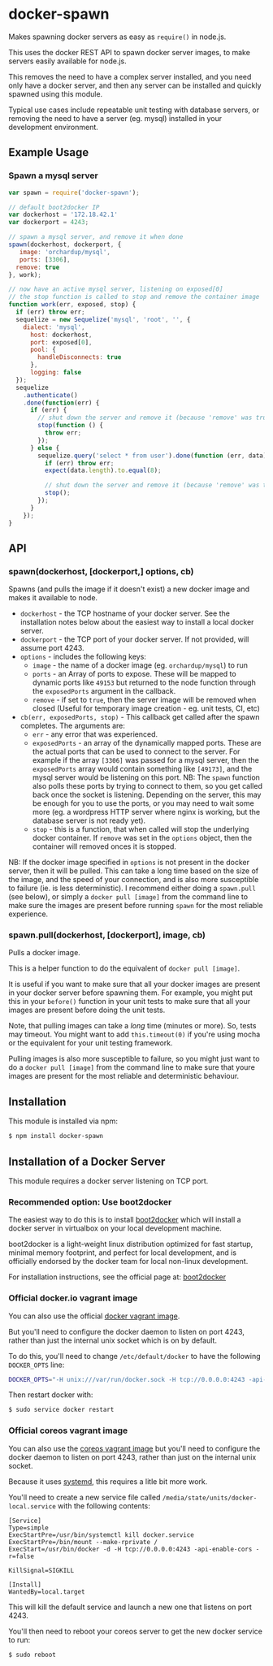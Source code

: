 # docker-spawn

Makes spawning docker servers as easy as `require()` in node.js.

This uses the docker REST API to spawn docker server images, to make servers
easily available for node.js.

This removes the need to have a complex server installed, and you need only
have a docker server, and then any server can be installed and quickly spawned
using this module.

Typical use cases include repeatable unit testing with database servers, or
removing the need to have a server (eg. mysql) installed in your development
environment.

## Example Usage

### Spawn a mysql server

``` js
var spawn = require('docker-spawn');

// default boot2docker IP
var dockerhost = '172.18.42.1'
var dockerport = 4243;

// spawn a mysql server, and remove it when done
spawn(dockerhost, dockerport, {
   image: 'orchardup/mysql',
   ports: [3306],
  remove: true
}, work);

// now have an active mysql server, listening on exposed[0]
// the stop function is called to stop and remove the container image
function work(err, exposed, stop) {
  if (err) throw err;
  sequelize = new Sequelize('mysql', 'root', '', {
    dialect: 'mysql',
      host: dockerhost,
      port: exposed[0],
      pool: {
        handleDisconnects: true
      },
      logging: false
  });
  sequelize
    .authenticate()
    .done(function(err) {
      if (err) {
        // shut down the server and remove it (because 'remove' was true)
        stop(function () {
          throw err;
        });
      } else {
        sequelize.query('select * from user').done(function (err, data) {
          if (err) throw err;
          expect(data.length).to.equal(8);

          // shut down the server and remove it (because 'remove' was true)
          stop();
        });
      }
    });
}
```

## API

### spawn(dockerhost, [dockerport,] options, cb)

Spawns (and pulls the image if it doesn't exist) a new docker image and
makes it available to node.

* `dockerhost` - the TCP hostname of your docker server. See the installation
  notes below about the easiest way to install a local docker server.
* `dockerport` - the TCP port of your docker server. If not provided, will
  assume port 4243.
* `options` - includes the following keys:
    * `image` - the name of a docker image (eg. `orchardup/mysql`) to run
    * `ports` - an Array of ports to expose. These will be mapped to dynamic
    ports like `49153` but returned to the node function through the
    `exposedPorts` argument in the callback.
    * `remove` - if set to `true`, then the server image will be removed when
    closed (Useful for temporary image creation - eg. unit tests, CI, etc)
* `cb(err, exposedPorts, stop)` - This callback get called after the spawn
  completes. The arguments are:
    * `err` - any error that was experienced.
    * `exposedPorts` - an array of the dynamically mapped ports. These are the
    actual ports that can be used to connect to the server. For example if
    the array `[3306]` was passed for a mysql server, then the `exposedPorts`
    array would contain something like `[49173]`, and the mysql server would
    be listening on this port. NB: The `spawn` function also polls these ports
    by trying to connect to them, so you get called back once the socket is
    listening. Depending on the server, this may be enough for you to use the
    ports, or you may need to wait some more (eg. a wordpress HTTP server
    where nginx is working, but the database server is not ready yet).
    * `stop` - this is a function, that when called will stop the underlying
    docker container. If `remove` was set in the `options` object, then the
    container will removed onces it is stopped.

NB: If the docker image specified in `options` is not present in the docker
server, then it will be pulled. This can take a long time based on the size
of the image, and the speed of your connection, and is also more susceptible
to failure (ie. is less deterministic). I recommend either doing a `spawn.pull`
(see below), or simply a `docker pull [image]` from the command line to make
sure the images are present before running `spawn` for the most reliable
experience.

### spawn.pull(dockerhost, [dockerport], image, cb)

Pulls a docker image.

This is a helper function to do the equivalent of `docker pull [image]`.

It is useful if you want to make sure that all your docker images are present
in your docker server before spawning them. For example, you might put this
in your `before()` function in your unit tests to make sure that all your
images are present before doing the unit tests.

Note, that pulling images can take a *long* time (minutes or more). So, tests
may timeout. You might want to add `this.timeout(0)` if you're using mocha
or the equivalent for your unit testing framework.

Pulling images is also more susceptible to failure, so you might just want to
do a `docker pull [image]` from the command line to make sure that youre images
are present for the most reliable and deterministic behaviour.

## Installation

This module is installed via npm:

``` bash
$ npm install docker-spawn
```

## Installation of a Docker Server

This module requires a docker server listening on TCP port.

### Recommended option: Use boot2docker

The easiest way to do this is to install
[boot2docker](https://github.com/steeve/boot2docker) which will install a
docker server in virtualbox on your local development machine.

boot2docker is a light-weight linux distribution optimized for fast startup,
minimal memory footprint, and perfect for local development, and is
officially endorsed by the docker team for local non-linux development.

For installation instructions, see the official page at:
[boot2docker](https://github.com/steeve/boot2docker)

### Official docker.io vagrant image

You can also use the official
[docker vagrant image](http://docs.docker.io/en/latest/installation/vagrant/).

But you'll need to configure the docker daemon to listen on port 4243, rather
than just the internal unix socket which is on by default.

To do this, you'll need to change `/etc/default/docker` to have the following
`DOCKER_OPTS` line:

``` bash
DOCKER_OPTS="-H unix:///var/run/docker.sock -H tcp://0.0.0.0:4243 -api-enable-cors"
```

Then restart docker with:

``` bash
$ sudo service docker restart
```

### Official coreos vagrant image

You can also use the
[coreos vagrant image](https://coreos.com/blog/coreos-vagrant-images/)
but you'll need to configure the docker daemon to listen on port 4243, rather
than just on the internal unix socket.

Because it uses [systemd](https://wiki.archlinux.org/index.php/systemd), this
requires a litle bit more work.

You'll need to create a new service file
called `/media/state/units/docker-local.service` with the following contents:

```
[Service]
Type=simple
ExecStartPre=/usr/bin/systemctl kill docker.service
ExecStartPre=/bin/mount --make-rprivate /
ExecStart=/usr/bin/docker -d -H tcp://0.0.0.0:4243 -api-enable-cors -r=false

KillSignal=SIGKILL

[Install]
WantedBy=local.target
```

This will kill the default service and launch a new one that listens on port
4243.

You'll then need to reboot your coreos server to get the new docker service
to run:

``` bash
$ sudo reboot
```
